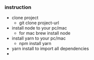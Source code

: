 ### instruction 
- clone project
    - git clone project-url
- install node to your pc/mac
    - for mac brew install node
- install yarn to your pc/mac
    - npm install yarn
- yarn install to import all dependencies 
-  